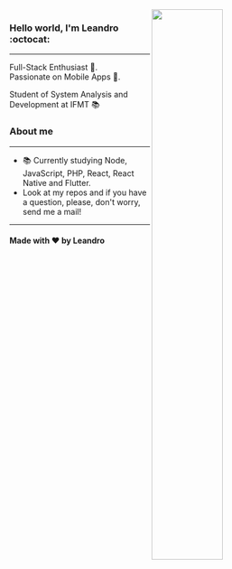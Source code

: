 <img align="right" width="50%" src="https://sammly-host.com/images/site.gif">

### Hello world, I'm Leandro :octocat:
---
Full-Stack Enthusiast :robot:. <br>
Passionate on Mobile Apps :iphone:.

Student of System Analysis and Development at IFMT :books:

### About me
---
- 📚 Currently studying Node, JavaScript, PHP, React, React Native and Flutter.
- Look at my repos and if you have a question, please, don't worry, send me a mail!
---
#### Made with ❤️ by Leandro
